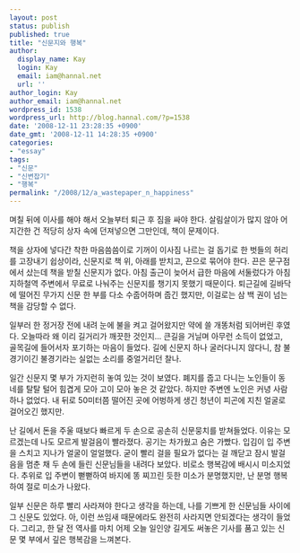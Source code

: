 ```yaml
---
layout: post
status: publish
published: true
title: "신문지와 행복"
author:
  display_name: Kay
  login: Kay
  email: iam@hannal.net
  url: ''
author_login: Kay
author_email: iam@hannal.net
wordpress_id: 1538
wordpress_url: http://blog.hannal.com/?p=1538
date: '2008-12-11 23:28:35 +0900'
date_gmt: '2008-12-11 14:28:35 +0900'
categories:
- "essay"
tags:
- "신문"
- "신변잡기"
- "행복"
permalink: "/2008/12/a_wastepaper_n_happiness"
---
```

<p>며칠 뒤에 이사를 해야 해서 오늘부터 퇴근 후 짐을 싸야 한다. 살림살이가 많지 않아 어지간한 건 적당히 상자 속에 던져넣으면 그만인데, 책이 문제이다.</p>
<p>책을 상자에 넣다간 착한 마음씀씀이로 기꺼이 이사짐 나르는 걸 돕기로 한 벗들의 허리를 고장내기 쉽상이라, 신문지로 책 위, 아래를 받치고, 끈으로 묶어야 한다. 끈은 문구점에서 샀는데 책을 받칠 신문지가 없다. 아침 출근이 늦어서 급한 마음에 서둘렀다가 아침 지하철역 주변에서 무료로 나눠주는 신문지를 챙기지 못했기 때문이다. 퇴근길에 길바닥에 떨어진 무가지 신문 한 부를 다소 수줍어하며 줍긴 했지만, 이걸로는 삼 백 권이 넘는 책을 감당할 수 없다.</p>
<p>일부러 한 정거장 전에 내려 눈에 불을 켜고 걸어왔지만 약에 쓸 개똥처럼 되어버린 후였다. 오늘따라 왜 이리 길거리가 깨끗한 것인지... 큰길을 거닐며 아무런 소득이 없었고, 골목길에 들어서자 포기하는 마음이 들었다. 길에 신문지 하나 굴러다니지 않다니, 참 불경기이긴 불경기라는 실없는 소리를 중얼거리던 찰나.</p>
<p>일간 신문지 몇 부가 가지런히 놓여 있는 것이 보였다. 폐지를 줍고 다니는 노인들이 동네를 탈탈 털어 힘겹게 모아 고이 모아 놓은 것 같았다. 하지만 주변엔 노인은 커녕 사람 하나 없었다. 내 뒤로 50미터쯤 떨어진 곳에 어벙하게 생긴 청년이 피곤에 지친 얼굴로 걸어오긴 했지만.</p>
<p>난 길에서 돈을 주울 때보다 빠르게 두 손으로 공손히 신문뭉치를 받쳐들었다. 이유는 모르겠는데 나도 모르게 발걸음이 빨라졌다. 공기는 차가웠고 숨은 가빴다. 입김이 입 주변을 스치고 지나가 얼굴이 얼얼했다. 굳이 빨리 걸을 필요가 없다는 걸 깨닫고 잠시 발걸음을 멈춘 채 두 손에 들린 신문님들을 내려다 보았다. 비로소 행복감에 배시시 미소지었다. 추위로 입 주변이 뻗뻗하여 바지에 똥 찌끄린 듯한 미소가 분명했지만, 난 분명 행복하여 절로 미소가 나왔다.</p>
<p>일부 신문은 하루 빨리 사라져야 한다고 생각을 하는데, 나를 기쁘게 한 신문님들 사이에 그 신문도 있었다. 아, 이런 쓰임새 때문에라도 완전히 사라지면 안되겠다는 생각이 들었다. 그리고, 한 달 전 역사를 마치 어제 오늘 일인양 길게도 써놓은 기사를 품고 있는 신문 몇 부에서 깊은 행복감을 느껴본다.</p>
